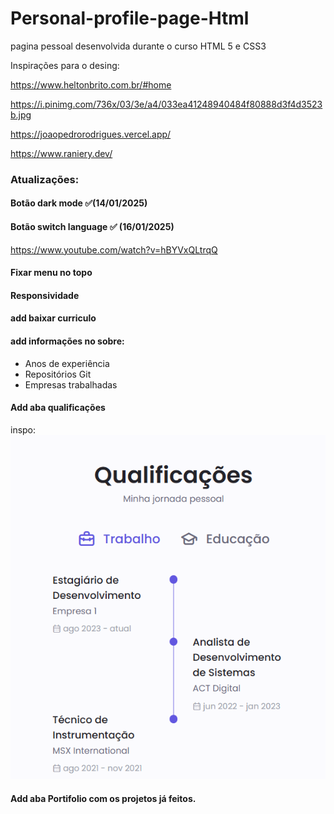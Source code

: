 # Personal-profile-page-Html
pagina pessoal desenvolvida durante o curso HTML 5 e CSS3

Inspirações para o desing:

https://www.heltonbrito.com.br/#home

https://i.pinimg.com/736x/03/3e/a4/033ea41248940484f80888d3f4d3523b.jpg

https://joaopedrorodrigues.vercel.app/

https://www.raniery.dev/

### Atualizações:
#### Botão dark mode ✅(14/01/2025)
#### Botão switch language ✅ (16/01/2025)
https://www.youtube.com/watch?v=hBYVxQLtrqQ
#### Fixar menu no topo
#### Responsividade
#### add baixar curriculo
#### add informações no sobre:
- Anos de experiência
- Repositórios Git
- Empresas trabalhadas 
#### Add aba qualificações
inspo:
![alt text](image.png)
#### Add aba Portifolio com os projetos já feitos.
